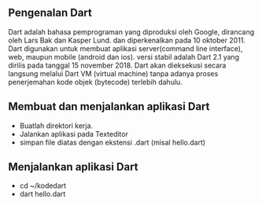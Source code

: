 ## Pengenalan Dart 
Dart adalah bahasa pemprograman yang diproduksi oleh Google, dirancang oleh Lars Bak dan Kasper Lund. dan diperkenalkan pada 10 oktober 2011. Dart digunakan untuk membuat aplikasi server(command line interface), web, maupun mobile (android dan ios). versi stabil adalah Dart 2.1 yang dirilis pada tanggal 15 november 2018. Dart akan dieksekusi secara langsung melalui Dart VM (virtual machine) tanpa adanya proses penerjemahan kode objek (bytecode) terlebih dahulu.
## Membuat dan menjalankan aplikasi Dart
- Buatlah direktori kerja. 
- Jalankan aplikasi pada Texteditor 
- simpan file diatas dengan ekstensi .dart (misal hello.dart)
## Menjalankan aplikasi Dart 
- cd ~/kodedart
- dart hello.dart 
